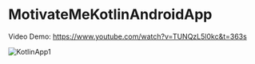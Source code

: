 # MotivateMeKotlinAndroidApp
Video Demo: https://www.youtube.com/watch?v=TUNQzL5l0kc&t=363s

![KotlinApp1](https://user-images.githubusercontent.com/72329369/121837466-e5586880-cc92-11eb-9973-19f01cf15da6.PNG)

